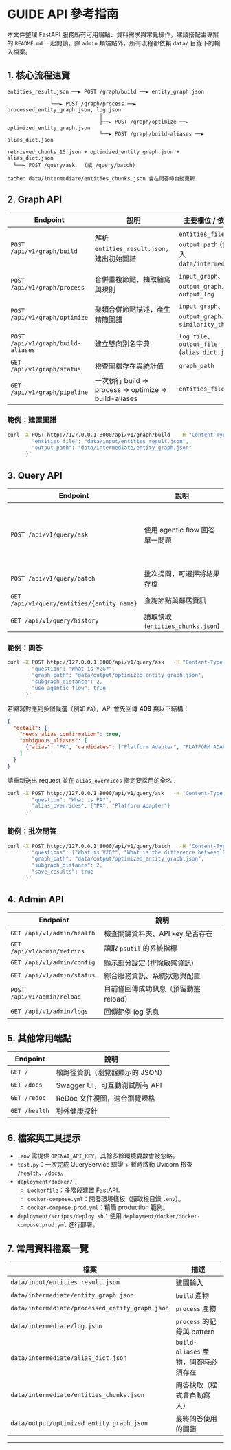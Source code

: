# GUIDE API 參考指南

本文件整理 FastAPI 服務所有可用端點、資料需求與常見操作，建議搭配主專案的 `README.md` 一起閱讀。除 `admin` 類端點外，所有流程都依賴 `data/` 目錄下的輸入檔案。

## 1. 核心流程速覽

```
entities_result.json ──► POST /graph/build ──► entity_graph.json
              │
              └──► POST /graph/process ──► processed_entity_graph.json, log.json
                              │
                              ├──► POST /graph/optimize ──► optimized_entity_graph.json
                              └──► POST /graph/build-aliases ──► alias_dict.json

retrieved_chunks_15.json + optimized_entity_graph.json + alias_dict.json
  └──► POST /query/ask   (或 /query/batch)

cache: data/intermediate/entities_chunks.json 會在問答時自動更新
```

## 2. Graph API

| Endpoint | 說明 | 主要欄位 / 依賴檔案 |
| --- | --- | --- |
| `POST /api/v1/graph/build` | 解析 `entities_result.json`，建出初始圖譜 | `entities_file`、`output_path` (預設寫入 `data/intermediate/`) |
| `POST /api/v1/graph/process` | 合併重複節點、抽取縮寫與規則 | `input_graph`、`output_graph`、`output_log` |
| `POST /api/v1/graph/optimize` | 聚類合併節點描述，產生精簡圖譜 | `input_graph`、`output_graph`、`similarity_threshold` |
| `POST /api/v1/graph/build-aliases` | 建立雙向別名字典 | `log_file`、`output_file` (`alias_dict.json`) |
| `GET /api/v1/graph/status` | 檢查圖檔存在與統計值 | `graph_path` |
| `GET /api/v1/graph/pipeline` | 一次執行 build → process → optimize → build-aliases | `entities_file` |

### 範例：建置圖譜

```bash
curl -X POST http://127.0.0.1:8000/api/v1/graph/build   -H "Content-Type: application/json"   -d '{
        "entities_file": "data/input/entities_result.json",
        "output_path": "data/intermediate/entity_graph.json"
      }'
```

## 3. Query API

| Endpoint | 說明 | 主要欄位 |
| --- | --- | --- |
| `POST /api/v1/query/ask` | 使用 agentic flow 回答單一問題 | `question`、`graph_path`、`subgraph_distance`、`use_agentic_flow`、`alias_overrides` (選填) |
| `POST /api/v1/query/batch` | 批次提問，可選擇將結果存檔 | `questions` (list)、`save_results` 等 |
| `GET /api/v1/query/entities/{entity_name}` | 查詢節點與鄰居資訊 | `include_neighbors`、`max_distance` |
| `GET /api/v1/query/history` | 讀取快取 (`entities_chunks.json`) | `limit` |

### 範例：問答

```bash
curl -X POST http://127.0.0.1:8000/api/v1/query/ask   -H "Content-Type: application/json"   -d '{
        "question": "What is V2G?",
        "graph_path": "data/output/optimized_entity_graph.json",
        "subgraph_distance": 2,
        "use_agentic_flow": true
      }'
```

若縮寫對應到多個候選（例如 `PA`），API 會先回傳 **409** 與以下結構：

```json
{
  "detail": {
    "needs_alias_confirmation": true,
    "ambiguous_aliases": [
      {"alias": "PA", "candidates": ["Platform Adapter", "PLATFORM ADAPTER"]}
    ]
  }
}
```

請重新送出 request 並在 `alias_overrides` 指定要採用的全名：

```bash
curl -X POST http://127.0.0.1:8000/api/v1/query/ask   -H "Content-Type: application/json"   -d '{
        "question": "What is PA?",
        "alias_overrides": {"PA": "Platform Adapter"}
      }'
```

### 範例：批次問答

```bash
curl -X POST http://127.0.0.1:8000/api/v1/query/batch   -H "Content-Type: application/json"   -d '{
        "questions": ["What is V2G?", "What is the difference between EIM and MTC?"],
        "graph_path": "data/output/optimized_entity_graph.json",
        "subgraph_distance": 2,
        "save_results": true
      }'
```

## 4. Admin API

| Endpoint | 說明 |
| --- | --- |
| `GET /api/v1/admin/health` | 檢查關鍵資料夾、API key 是否存在 |
| `GET /api/v1/admin/metrics` | 讀取 `psutil` 的系統指標 |
| `GET /api/v1/admin/config` | 顯示部分設定 (排除敏感資訊) |
| `GET /api/v1/admin/status` | 綜合服務資訊、系統狀態與配置 |
| `POST /api/v1/admin/reload` | 目前僅回傳成功訊息（預留動態 reload） |
| `GET /api/v1/admin/logs` | 回傳範例 log 訊息 |

## 5. 其他常用端點

| Endpoint | 說明 |
| --- | --- |
| `GET /` | 根路徑資訊（瀏覽器顯示的 JSON） |
| `GET /docs` | Swagger UI，可互動測試所有 API |
| `GET /redoc` | ReDoc 文件視圖，適合瀏覽規格 |
| `GET /health` | 對外健康探針 |

## 6. 檔案與工具提示

- `.env` 需提供 `OPENAI_API_KEY`，其餘多餘環境變數會被忽略。
- `test.py`：一次完成 QueryService 驗證 + 暫時啟動 Uvicorn 檢查 `/health`、`/docs`。
- `deployment/docker/`：
  - `Dockerfile`：多階段建置 FastAPI。
  - `docker-compose.yml`：開發環境樣板（讀取根目錄 `.env`）。
  - `docker-compose.prod.yml`：精簡 production 範例。
- `deployment/scripts/deploy.sh`：使用 `deployment/docker/docker-compose.prod.yml` 進行部署。

## 7. 常用資料檔案一覽

| 檔案 | 描述 |
| --- | --- |
| `data/input/entities_result.json` | 建圖輸入 |
| `data/intermediate/entity_graph.json` | `build` 產物 |
| `data/intermediate/processed_entity_graph.json` | `process` 產物 |
| `data/intermediate/log.json` | `process` 的記錄與 pattern |
| `data/intermediate/alias_dict.json` | `build-aliases` 產物，問答時必須存在 |
| `data/intermediate/entities_chunks.json` | 問答快取（程式會自動寫入） |
| `data/output/optimized_entity_graph.json` | 最終問答使用的圖譜 |

---
